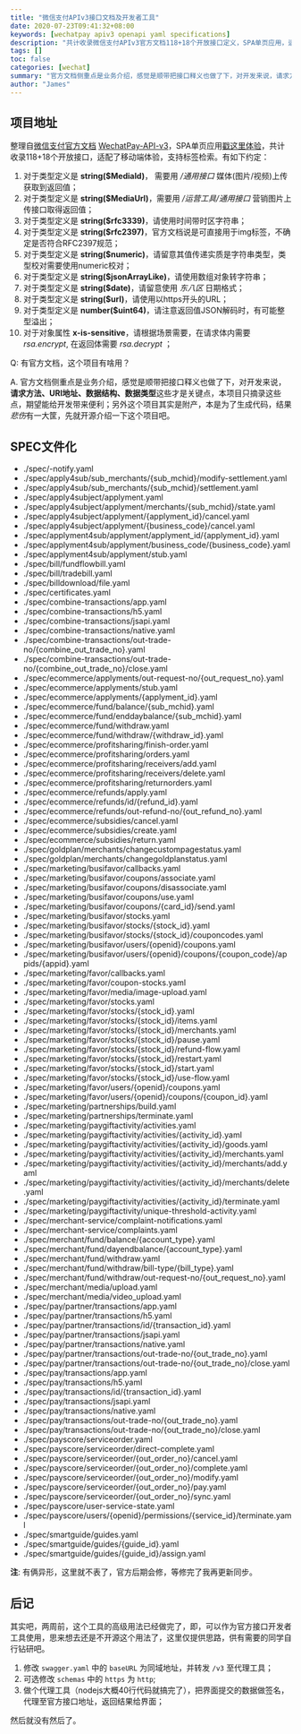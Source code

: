 ```yaml
---
title: "微信支付APIv3接口文档及开发者工具"
date: 2020-07-23T09:41:32+08:00
keywords: [wechatpay apiv3 openapi yaml specifications]
description: "共计收录微信支付APIv3官方文档118+18个开放接口定义，SPA单页应用，适配移动端，支持标签检索。"
tags: []
toc: false
categories: [wechat]
summary: "官方文档侧重点是业务介绍，感觉是顺带把接口释义也做了下，对开发来说，请求方法、URI地址、数据结构、数据类型 这些才是关键点，本项目只摘录这些点，期望能给开发带来便利；另外这个项目其实是附产，本是为了生成代码，结果*悲伤*有一大筐，先就开源介绍一下这个项目吧。"
author: "James"
---
```


## 项目地址

整理自[微信支付官方文档](https://pay.weixin.qq.com/wiki/doc/apiv3/wxpay/pages/Overview.shtml) [WechatPay-API-v3](https://wechatpay-api.gitbook.io/wechatpay-api-v3/)，SPA单页应用[戳这里体验](https://thenorthmemory.github.io/wechatpay-openapi/)，共计收录118+18个开放接口，适配了移动端体验，支持标签检索。有如下约定：

1. 对于类型定义是 **string($MediaId)**， 需要用 */通用接口* 媒体(图片/视频)上传获取到返回值；
2. 对于类型定义是 **string($MediaUrl)**，需要用 */运营工具/通用接口* 营销图片上传接口取得返回值；
3. 对于类型定义是 **string($rfc3339)**，请使用时间带时区字符串；
4. 对于类型定义是 **string($rfc2397)**，官方文档说是可直接用于img标签，不确定是否符合RFC2397规范；
5. 对于类型定义是 **string($numeric)**，请留意其值传递实质是字符串类型，类型校对需要使用numeric校对；
6. 对于类型定义是 **string($jsonArrayLike)**，请使用数组对象转字符串；
7. 对于类型定义是 **string($date)**，请留意使用 *东八区* 日期格式；
8. 对于类型定义是 **string($url)**，请使用以https开头的URL；
9. 对于类型定义是 **number($uint64)**，请注意返回值JSON解码时，有可能整型溢出；
10. 对于对象属性 **x-is-sensitive**，请根据场景需要，在请求体内需要 *rsa.encrypt*, 在返回体需要 *rsa.decrypt* ；

Q: 有官方文档，这个项目有啥用？

A. 官方文档侧重点是业务介绍，感觉是顺带把接口释义也做了下，对开发来说，**请求方法、URI地址、数据结构、数据类型**这些才是关键点，本项目只摘录这些点，期望能给开发带来便利；另外这个项目其实是附产，本是为了生成代码，结果*悲伤*有一大筐，先就开源介绍一下这个项目吧。


## SPEC文件化

- ./spec/-notify.yaml
- ./spec/apply4sub/sub_merchants/{sub_mchid}/modify-settlement.yaml
- ./spec/apply4sub/sub_merchants/{sub_mchid}/settlement.yaml
- ./spec/apply4subject/applyment.yaml
- ./spec/apply4subject/applyment/merchants/{sub_mchid}/state.yaml
- ./spec/apply4subject/applyment/{applyment_id}/cancel.yaml
- ./spec/apply4subject/applyment/{business_code}/cancel.yaml
- ./spec/applyment4sub/applyment/applyment_id/{applyment_id}.yaml
- ./spec/applyment4sub/applyment/business_code/{business_code}.yaml
- ./spec/applyment4sub/applyment/stub.yaml
- ./spec/bill/fundflowbill.yaml
- ./spec/bill/tradebill.yaml
- ./spec/billdownload/file.yaml
- ./spec/certificates.yaml
- ./spec/combine-transactions/app.yaml
- ./spec/combine-transactions/h5.yaml
- ./spec/combine-transactions/jsapi.yaml
- ./spec/combine-transactions/native.yaml
- ./spec/combine-transactions/out-trade-no/{combine_out_trade_no}.yaml
- ./spec/combine-transactions/out-trade-no/{combine_out_trade_no}/close.yaml
- ./spec/ecommerce/applyments/out-request-no/{out_request_no}.yaml
- ./spec/ecommerce/applyments/stub.yaml
- ./spec/ecommerce/applyments/{applyment_id}.yaml
- ./spec/ecommerce/fund/balance/{sub_mchid}.yaml
- ./spec/ecommerce/fund/enddaybalance/{sub_mchid}.yaml
- ./spec/ecommerce/fund/withdraw.yaml
- ./spec/ecommerce/fund/withdraw/{withdraw_id}.yaml
- ./spec/ecommerce/profitsharing/finish-order.yaml
- ./spec/ecommerce/profitsharing/orders.yaml
- ./spec/ecommerce/profitsharing/receivers/add.yaml
- ./spec/ecommerce/profitsharing/receivers/delete.yaml
- ./spec/ecommerce/profitsharing/returnorders.yaml
- ./spec/ecommerce/refunds/apply.yaml
- ./spec/ecommerce/refunds/id/{refund_id}.yaml
- ./spec/ecommerce/refunds/out-refund-no/{out_refund_no}.yaml
- ./spec/ecommerce/subsidies/cancel.yaml
- ./spec/ecommerce/subsidies/create.yaml
- ./spec/ecommerce/subsidies/return.yaml
- ./spec/goldplan/merchants/changecustompagestatus.yaml
- ./spec/goldplan/merchants/changegoldplanstatus.yaml
- ./spec/marketing/busifavor/callbacks.yaml
- ./spec/marketing/busifavor/coupons/associate.yaml
- ./spec/marketing/busifavor/coupons/disassociate.yaml
- ./spec/marketing/busifavor/coupons/use.yaml
- ./spec/marketing/busifavor/coupons/{card_id}/send.yaml
- ./spec/marketing/busifavor/stocks.yaml
- ./spec/marketing/busifavor/stocks/{stock_id}.yaml
- ./spec/marketing/busifavor/stocks/{stock_id}/couponcodes.yaml
- ./spec/marketing/busifavor/users/{openid}/coupons.yaml
- ./spec/marketing/busifavor/users/{openid}/coupons/{coupon_code}/appids/{appid}.yaml
- ./spec/marketing/favor/callbacks.yaml
- ./spec/marketing/favor/coupon-stocks.yaml
- ./spec/marketing/favor/media/image-upload.yaml
- ./spec/marketing/favor/stocks.yaml
- ./spec/marketing/favor/stocks/{stock_id}.yaml
- ./spec/marketing/favor/stocks/{stock_id}/items.yaml
- ./spec/marketing/favor/stocks/{stock_id}/merchants.yaml
- ./spec/marketing/favor/stocks/{stock_id}/pause.yaml
- ./spec/marketing/favor/stocks/{stock_id}/refund-flow.yaml
- ./spec/marketing/favor/stocks/{stock_id}/restart.yaml
- ./spec/marketing/favor/stocks/{stock_id}/start.yaml
- ./spec/marketing/favor/stocks/{stock_id}/use-flow.yaml
- ./spec/marketing/favor/users/{openid}/coupons.yaml
- ./spec/marketing/favor/users/{openid}/coupons/{coupon_id}.yaml
- ./spec/marketing/partnerships/build.yaml
- ./spec/marketing/partnerships/terminate.yaml
- ./spec/marketing/paygiftactivity/activities.yaml
- ./spec/marketing/paygiftactivity/activities/{activity_id}.yaml
- ./spec/marketing/paygiftactivity/activities/{activity_id}/goods.yaml
- ./spec/marketing/paygiftactivity/activities/{activity_id}/merchants.yaml
- ./spec/marketing/paygiftactivity/activities/{activity_id}/merchants/add.yaml
- ./spec/marketing/paygiftactivity/activities/{activity_id}/merchants/delete.yaml
- ./spec/marketing/paygiftactivity/activities/{activity_id}/terminate.yaml
- ./spec/marketing/paygiftactivity/unique-threshold-activity.yaml
- ./spec/merchant-service/complaint-notifications.yaml
- ./spec/merchant-service/complaints.yaml
- ./spec/merchant/fund/balance/{account_type}.yaml
- ./spec/merchant/fund/dayendbalance/{account_type}.yaml
- ./spec/merchant/fund/withdraw.yaml
- ./spec/merchant/fund/withdraw/bill-type/{bill_type}.yaml
- ./spec/merchant/fund/withdraw/out-request-no/{out_request_no}.yaml
- ./spec/merchant/media/upload.yaml
- ./spec/merchant/media/video_upload.yaml
- ./spec/pay/partner/transactions/app.yaml
- ./spec/pay/partner/transactions/h5.yaml
- ./spec/pay/partner/transactions/id/{transaction_id}.yaml
- ./spec/pay/partner/transactions/jsapi.yaml
- ./spec/pay/partner/transactions/native.yaml
- ./spec/pay/partner/transactions/out-trade-no/{out_trade_no}.yaml
- ./spec/pay/partner/transactions/out-trade-no/{out_trade_no}/close.yaml
- ./spec/pay/transactions/app.yaml
- ./spec/pay/transactions/h5.yaml
- ./spec/pay/transactions/id/{transaction_id}.yaml
- ./spec/pay/transactions/jsapi.yaml
- ./spec/pay/transactions/native.yaml
- ./spec/pay/transactions/out-trade-no/{out_trade_no}.yaml
- ./spec/pay/transactions/out-trade-no/{out_trade_no}/close.yaml
- ./spec/payscore/serviceorder.yaml
- ./spec/payscore/serviceorder/direct-complete.yaml
- ./spec/payscore/serviceorder/{out_order_no}/cancel.yaml
- ./spec/payscore/serviceorder/{out_order_no}/complete.yaml
- ./spec/payscore/serviceorder/{out_order_no}/modify.yaml
- ./spec/payscore/serviceorder/{out_order_no}/pay.yaml
- ./spec/payscore/serviceorder/{out_order_no}/sync.yaml
- ./spec/payscore/user-service-state.yaml
- ./spec/payscore/users/{openid}/permissions/{service_id}/terminate.yaml
- ./spec/smartguide/guides.yaml
- ./spec/smartguide/guides/{guide_id}.yaml
- ./spec/smartguide/guides/{guide_id}/assign.yaml

**注**: 有俩异形，这里就不表了，官方后期会修，等修完了我再更新同步。

## 后记

其实吧，两周前，这个工具的高级用法已经做完了，即，可以作为官方接口开发者工具使用，思来想去还是不开源这个用法了，这里仅提供思路，供有需要的同学自行钻研吧。

1. 修改 `swagger.yaml` 中的 `baseURL` 为同域地址，并转发 `/v3` 至代理工具；
2. 可选修改 `schemas` 中的 `https` 为 `http`;
3. 做个代理工具（nodejs大概40行代码就搞完了），把界面提交的数据做签名，代理至官方接口地址，返回结果给界面；

然后就没有然后了。